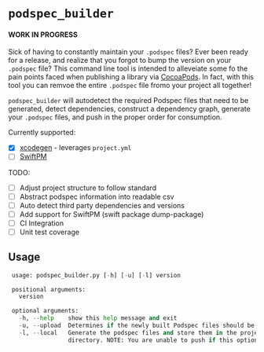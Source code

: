 # `podspec_builder`
#### WORK IN PROGRESS

Sick of having to constantly maintain your `.podspec` files? Ever been ready for a release, and realize that you forgot to bump the version on your `.podspec` file? This command line tool is intended to alleveiate some fo the pain points faced when publishing a library via [CocoaPods](https://cocoapods.org). In fact, with this tool you can remvoe the entire `.podspec` file fromo your project all together!

`podspec_builder` will autodetect the required Podspec files that need to be generated, detect dependencies, construct a dependency graph, generate your `.podspec` files, and push in the proper order for consumption.

Currently supported:
- [x] [xcodegen](https://github.com/yonaskolb/XcodeGen) - leverages `project.yml`
- [ ] [SwiftPM](https://github.com/apple/swift-package-manager)

TODO:
- [ ] Adjust project structure to follow standard
- [ ] Abstract podspec information into readable csv
- [ ] Auto detect third party dependencies and versions
- [ ] Add support for SwiftPM (swift package dump-package)
- [ ] CI Integration
- [ ] Unit test coverage

## Usage
```python
 usage: podspec_builder.py [-h] [-u] [-l] version

 positional arguments:
   version

 optional arguments:
   -h, --help    show this help message and exit
   -u, --upload  Determines if the newly built Podspec files should be pushed.
   -l, --local   Generate the podspec files and store them in the project
                 directory. NOTE: You are unable to push if this option is set.
```